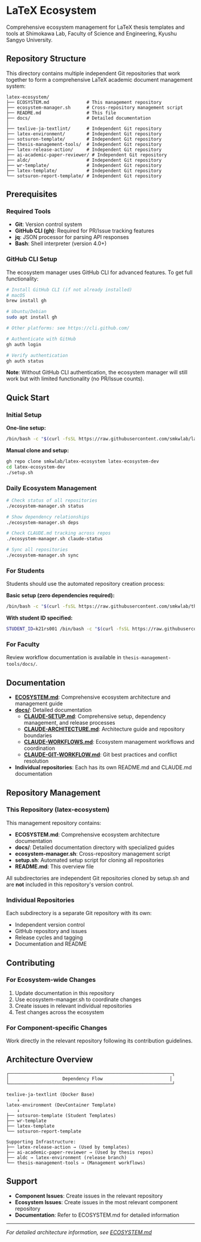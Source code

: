 # LaTeX Ecosystem

Comprehensive ecosystem management for LaTeX thesis templates and tools at Shimokawa Lab, Faculty of Science and Engineering, Kyushu Sangyo University.

## Repository Structure

This directory contains multiple independent Git repositories that work together to form a comprehensive LaTeX academic document management system:

```
latex-ecosystem/
├── ECOSYSTEM.md              # This management repository
├── ecosystem-manager.sh      # Cross-repository management script
├── README.md                 # This file
├── docs/                     # Detailed documentation
│
├── texlive-ja-textlint/      # Independent Git repository
├── latex-environment/        # Independent Git repository  
├── sotsuron-template/        # Independent Git repository
├── thesis-management-tools/  # Independent Git repository
├── latex-release-action/     # Independent Git repository
├── ai-academic-paper-reviewer/ # Independent Git repository
├── aldc/                     # Independent Git repository
├── wr-template/              # Independent Git repository
├── latex-template/           # Independent Git repository
└── sotsuron-report-template/ # Independent Git repository
```

## Prerequisites

### Required Tools

- **Git**: Version control system
- **GitHub CLI (gh)**: Required for PR/Issue tracking features
- **jq**: JSON processor for parsing API responses
- **Bash**: Shell interpreter (version 4.0+)

### GitHub CLI Setup

The ecosystem manager uses GitHub CLI for advanced features. To get full functionality:

```bash
# Install GitHub CLI (if not already installed)
# macOS
brew install gh

# Ubuntu/Debian
sudo apt install gh

# Other platforms: see https://cli.github.com/

# Authenticate with GitHub
gh auth login

# Verify authentication
gh auth status
```

**Note**: Without GitHub CLI authentication, the ecosystem manager will still work but with limited functionality (no PR/Issue counts).

## Quick Start

### Initial Setup

**One-line setup:**
```bash
/bin/bash -c "$(curl -fsSL https://raw.githubusercontent.com/smkwlab/latex-ecosystem/main/setup.sh)"
```

**Manual clone and setup:**
```bash
gh repo clone smkwlab/latex-ecosystem latex-ecosystem-dev
cd latex-ecosystem-dev
./setup.sh
```

### Daily Ecosystem Management

```bash
# Check status of all repositories
./ecosystem-manager.sh status

# Show dependency relationships
./ecosystem-manager.sh deps

# Check CLAUDE.md tracking across repos
./ecosystem-manager.sh claude-status

# Sync all repositories
./ecosystem-manager.sh sync
```

### For Students

Students should use the automated repository creation process:

**Basic setup (zero dependencies required):**
```bash
/bin/bash -c "$(curl -fsSL https://raw.githubusercontent.com/smkwlab/thesis-management-tools/main/create-repo/setup.sh)"
```

**With student ID specified:**
```bash
STUDENT_ID=k21rs001 /bin/bash -c "$(curl -fsSL https://raw.githubusercontent.com/smkwlab/thesis-management-tools/main/create-repo/setup.sh)"
```

### For Faculty

Review workflow documentation is available in `thesis-management-tools/docs/`.

## Documentation

- **[ECOSYSTEM.md](ECOSYSTEM.md)**: Comprehensive ecosystem architecture and management guide
- **[docs/](docs/)**: Detailed documentation
  - **[CLAUDE-SETUP.md](docs/CLAUDE-SETUP.md)**: Comprehensive setup, dependency management, and release processes
  - **[CLAUDE-ARCHITECTURE.md](docs/CLAUDE-ARCHITECTURE.md)**: Architecture guide and repository boundaries
  - **[CLAUDE-WORKFLOWS.md](docs/CLAUDE-WORKFLOWS.md)**: Ecosystem management workflows and coordination
  - **[CLAUDE-GIT-WORKFLOW.md](docs/CLAUDE-GIT-WORKFLOW.md)**: Git best practices and conflict resolution
- **Individual repositories**: Each has its own README.md and CLAUDE.md documentation

## Repository Management

### This Repository (latex-ecosystem)

This management repository contains:
- **ECOSYSTEM.md**: Comprehensive ecosystem architecture documentation
- **docs/**: Detailed documentation directory with specialized guides
- **ecosystem-manager.sh**: Cross-repository management script
- **setup.sh**: Automated setup script for cloning all repositories
- **README.md**: This overview file

All subdirectories are independent Git repositories cloned by setup.sh and are **not** included in this repository's version control.

### Individual Repositories

Each subdirectory is a separate Git repository with its own:
- Independent version control
- GitHub repository and issues
- Release cycles and tagging
- Documentation and README

## Contributing

### For Ecosystem-wide Changes

1. Update documentation in this repository
2. Use ecosystem-manager.sh to coordinate changes
3. Create issues in relevant individual repositories
4. Test changes across the ecosystem

### For Component-specific Changes

Work directly in the relevant repository following its contribution guidelines.

## Architecture Overview

```
┌─────────────────────────────────────────────────────────────┐
│                    Dependency Flow                         │
└─────────────────────────────────────────────────────────────┘

texlive-ja-textlint (Docker Base)
    ↓
latex-environment (DevContainer Template)
    ↓
├── sotsuron-template (Student Templates)
├── wr-template
├── latex-template
└── sotsuron-report-template

Supporting Infrastructure:
├── latex-release-action → (Used by templates)
├── ai-academic-paper-reviewer → (Used by thesis repos)  
├── aldc → latex-environment (release branch)
└── thesis-management-tools → (Management workflows)
```

## Support

- **Component Issues**: Create issues in the relevant repository
- **Ecosystem Issues**: Create issues in the most relevant component repository
- **Documentation**: Refer to ECOSYSTEM.md for detailed information

---

*For detailed architecture information, see [ECOSYSTEM.md](ECOSYSTEM.md)*
